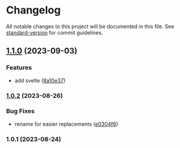 # Changelog

All notable changes to this project will be documented in this file. See [standard-version](https://github.com/conventional-changelog/standard-version) for commit guidelines.

## [1.1.0](https://github.com/o68x/ocx-obsidian-sample-plugin/compare/v1.0.2...v1.1.0) (2023-09-03)


### Features

* add svelte ([8a10e37](https://github.com/o68x/ocx-obsidian-sample-plugin/commit/8a10e373a6ad0a76615afd328115720892f4f74c))

### [1.0.2](https://github.com/o68x/ocx-obsidian-sample-plugin/compare/v1.0.1...v1.0.2) (2023-08-26)


### Bug Fixes

* rename for easier replacements ([e0304f6](https://github.com/o68x/ocx-obsidian-sample-plugin/commit/e0304f65e5c95ac7533a0907eeec839cc7ddd641))

### 1.0.1 (2023-08-24)

